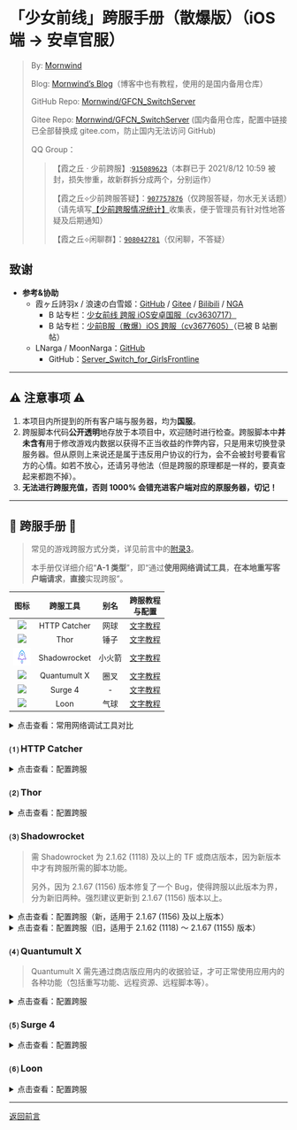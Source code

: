 # 「少女前线」跨服手册（散爆版）（iOS 端 → 安卓官服）
 > By: [Mornwind](https://github.com/Mornwind)
 > 
 > Blog: [Mornwind’s Blog](https://blog.mornwind.cc)（博客中也有教程，使用的是国内备用仓库）
 > 
 > GitHub Repo: [Mornwind/GFCN_SwitchServer](https://github.com/Mornwind/GFCN_SwitchServer) 
 > 
 > Gitee Repo: [Mornwind/GFCN_SwitchServer](https://gitee.com/Mornwind/GFCN_SwitchServer) (国内备用仓库，配置中链接已全部替换成 gitee.com，防止国内无法访问 GitHub)
 > 
 > QQ Group：
 > > 【霞之丘 · 少前跨服】:[`915089623`](https://jq.qq.com/?_wv=1027&k=5rnvPAT)（本群已于 2021/8/12 10:59 被封，损失惨重，故新群拆分成两个，分别运作）
 > > 
 > > 【霞之丘⟡少前跨服答疑】：[`907757876`](https://jq.qq.com/?_wv=1027&k=wdMRfleu)（仅跨服答疑，勿水无关话题）（请先填写[【少前跨服情况统计】](https://docs.qq.com/form/page/DREpKbGVaQWtRcGhI)收集表，便于管理员有针对性地答疑及后期通知）
 > > 
 > > 【霞之丘⟡闲聊群】：[`908042781`](https://jq.qq.com/?_wv=1027&k=Ph1teaIm)（仅闲聊，不答疑）

## 致谢

- **参考&协助**
  - 霞ヶ丘詩羽x / 浪速の白雪姬：[GitHub](https://gitee.com/KasumigaokaUtaha) / [Gitee](https://gitee.com/silvercrowsaki) / [Bilibili](https://space.bilibili.com/455501) / [NGA](https://bbs.nga.cn/thread.php?authorid=42650362)
    - B 站专栏：[少女前线 跨服 iOS安卓国服（cv3630717）](https://www.bilibili.com/read/cv3630717)
    - B 站专栏：[少前B服（散爆）iOS 跨服（cv3677605）](https://www.bilibili.com/read/cv3677605)（已被 B 站删帖）
  - LNarga / MoonNarga：[GitHub](https://github.com/MoonNarga)
    - GitHub：[Server_Switch_for_GirlsFrontline](https://github.com/MoonNarga/Server_Switch_for_GirlsFrontline)

---

## ⚠️ 注意事项 ⚠️

1. 本项目内所提到的所有客户端与服务器，均为**国服**。
2. 跨服脚本代码**公开透明**地存放于本项目中，欢迎随时进行检查。跨服脚本中**并未含有**用于修改游戏内数据以获得不正当收益的作弊内容，只是用来切换登录服务器。但从原则上来说还是属于违反用户协议的行为，会不会被封号要看官方的心情。如若不放心，还请另寻他法（但是跨服的原理都是一样的，要真查起来都跑不掉）。
3. **无法进行跨服充值，否则 1000% 会错充进客户端对应的原服务器，切记！**

---

## 📖 跨服手册 📖
 > 常见的游戏跨服方式分类，详见前言中的[附录3](/README.md#附录3ios-端常见跨服方式)。
 > 
 > 本手册仅详细介绍“**A-1 类型**”，即“通过**使用网络调试工具**，**在本地重写客户端请求**，**直接**实现跨服”。

| 图标 | 跨服工具 | 别名 | 跨服教程<br/>与配置 |
| :-: | :-: | :-: | :-: |
| ![](/Icon/HTTP_Catcher_Icon.png) | HTTP Catcher | 网球 | [文字教程](#-http-catcher) |
| ![](/Icon/Thor_Icon.png) | Thor | 锤子 | [文字教程](#-thor) |
| ![](/Icon/Shadowrocket_Icon.png) | Shadowrocket | 小火箭 | [文字教程](#-shadowrocket) |
| ![](/Icon/Quantumult_X_Icon.png) | Quantumult X | 圈叉 | [文字教程](#-quantumult-x) |
| ![](/Icon/Surge_4_Icon.png) | Surge 4 | - | [文字教程](#-surge-4) |
| ![](/Icon/Loon_Icon.png) | Loon | 气球 | [文字教程](#-loon) |

<details>
<summary>点击查看：常用网络调试工具对比</summary>

| 跨服工具 | 国区商店<br/>购买与下载 | 正规渠道价格 | 跨服操作<br/>方便程度 | 设备上同时<br/>挂梯与跨服 | 备注 |
| :-: | :-: | :-: | :-: | :-: | :-: |
| HTTP Catcher<br/>（网球） | ✅ | ¥28.00（内购）<br/>\$3.99（内购） | ★★★★ | ❌ |  |
| Thor<br/>（锤子） | ✅ | ¥88.00<br/>\$12.99 | ★★★★ | ❌ |  |
| Shadowrocket<br/>（小火箭） | ❌ | \$2.99 | ★★★★ | ✅ |  |
| Quantumult X<br/>（圈叉） | ❌ | \$7.99 | ★★ | ✅ | TF 名额已满 |
| Surge 4 | ❌ | \$49.99（首次内购）<br/>+ \$14.99/y（订阅） | ★★ | ✅ | 是真的贵 |
| Loon<br/>（气球） | ❌ | \$2.99 | ★★ | ✅ | Bug 较多 |

</details>

### ⑴ HTTP Catcher

<details>
<summary>点击查看：配置跨服</summary>

1. **下载并导入跨服配置文件**：下载下面的“.hcc”类型的跨服配置文件，通过“共享”或“在其他应用中打开”调出系统分享菜单，然后选择“拷贝到‘HTTP Catcher’”；在 HTTP Catcher 中弹出的“导入”对话框中选择“好的”，即可成功导入。

```
https://github.com/Mornwind/GFCN_SwitchServer/raw/master/HTTP_Catcher/gfcn_ios2gw.hcc
```

2. **启用跨服配置**：进入“更多”→“重写”，在弹出的“重写列表”界面中，点击下面的跨服配置使其前面出现“✓”。
3. **启用重写功能**：在“重写列表”界面中，打开上面的“重写列表”开关；然后回到“更多”界面。
4. **启用仅记录消息头**：进入“高级设置”，打开“仅记录消息头”开关；然后回到“历史”界面。
5. **启动 HTTP Catcher**：点击下方的开关按钮，然后在清除了游戏后台的情况下进入游戏，即可完成跨服。（如无其他使用需求，不玩游戏时别忘了停止 HTTP Catcher。）

</details>

### ⑵ Thor

<details>
<summary>点击查看：配置跨服</summary>

1. **下载并导入跨服配置文件**：下载下面的“.f4thor”类型的跨服配置（过滤器）文件，通过“共享”或“在其他应用中打开”调出系统分享菜单，然后选择“拷贝到‘Thor’”；在弹出的跨服配置（过滤器）预览界面中，点击右上角导出图标，在弹出的菜单中选择“装载”，在弹出的“安全提醒”对话框中选择“继续”，即可成功导入；然后点击左上角的“✗”，回到主界面。

```
https://github.com/Mornwind/GFCN_SwitchServer/raw/master/Thor/gfcn_ios2gw.f4thor
```

2. **选中跨服过滤器**：点击闪电按钮上方显示的过滤器名称，在弹出的“过滤器”列表中，点击选中刚导入的跨服过滤器，然后会自动返回首页。
3. **启动 Thor**：在“过滤器”主界面中，点击闪电按钮启动 Thor，然后在清除了游戏后台的情况下进入游戏，即可完成跨服。（如无其他使用需求，不玩游戏时别忘了停止 Thor。）

</details>

### ⑶ Shadowrocket
 > 需 Shadowrocket 为 2.1.62 (1118) 及以上的 TF 或商店版本，因为新版本中才有跨服所需的脚本功能。
 > 
 > 另外，因为 2.1.67 (1156) 版本修复了一个 Bug，使得跨服以此版本为界，分为新旧两种。强烈建议更新到 2.1.67 (1156) 版本以上。

<details>
<summary>点击查看：配置跨服（新，适用于 2.1.67 (1156) 及以上版本）</summary>

#### 方法一：直接订阅简易跨服配置

1. **新建本机节点**：在首页，点击右上角“+”，添加一个类型为“HTTP”（或“HTTPS”）、地址为“localhost”（或“127.0.0.1”）、端口为“1080”（或其他在 1-65535 之间的端口）的节点，然后在首页的“服务器节点”中选中该节点。
2. **设置路由模式**：将“全局路由”设置为“直连”（或“配置”）。
3. **设置远程订阅 URL**：在“配置文件”界面，点击右上角“+”，输入下面的远程订阅 URL，点击下载。

```
https://github.com/Mornwind/GFCN_SwitchServer/raw/master/Shadowrkt/gfcn_ios2gw.conf
```

4. **下载并应用简易跨服配置**：在“远程文件”中点击该 URL，选择“使用配置”，等待下载完毕后，即可看到“本地文件”中加载了本配置。
5. **启动 Shadowrocket**：返回 Shadowrocket 的首页，打开 Shadowrocket 的连接开关，然后在清除了游戏后台的情况下进入游戏，即可实现跨服。（如无其他使用需求，不玩游戏时别忘了停止 Shadowrocket。）

#### 方法二：手动写入当前使用中配置

1. **进入配置编辑界面**：在“配置文件”界面，从“本地文件”中找到当前正在使用的配置，点击它，在弹出的列表中选择“编辑纯文本”。
2. **添加跨服配置**：在弹出的编辑窗口中，将以下配置中 `[Script]` 下方的代码，在配置文件中找到对应位置复制进去，然后点击右上角的“保存”，返回 Shadowrocket 的首页。

```
[Script]
# 少女前线 跨安卓官服
## 切换服务器
gfcn_ios2gw = type=http-request,script-path=https://github.com/Mornwind/GFCN_SwitchServer/raw/master/Shadowrkt/gfcn_ios2gw.js,pattern=^http:\/\/gfcn-transit\.ios\.sunborngame\.com\/index\.php,max-size=1048576,requires-body=true,enable=true
```

3. **重启 Shadowrocket**：为确保修改生效，可以开关一次 Shadowrocket 的连接开关，然后在清除了游戏后台的情况下进入游戏，即可实现跨服。（如无其他使用需求，不玩游戏时别忘了停止 Shadowrocket。）

</details>

<details>
<summary>点击查看：配置跨服（旧，适用于 2.1.62 (1118) ～ 2.1.67 (1155) 版本）</summary>

#### 方法一：直接订阅简易跨服配置

1. **新建本机节点**：在首页，点击右上角“+”，添加一个类型为“HTTP”（或“HTTPS”）、地址为“localhost”（或“127.0.0.1”）、端口为“1080”（或其他在 1-65535 之间的端口）的节点，然后在首页的“服务器节点”中选中该节点。
2. **设置路由模式**：将“全局路由”设置为“直连”（或“配置”）。
3. **设置远程订阅 URL**：在“配置文件”页面，点击右上角“+”，输入下面的远程订阅 URL，点击下载。

```
https://github.com/Mornwind/GFCN_SwitchServer/raw/master/Shadowrkt/gfcn_ios2gw_old.conf
```

4. **下载并应用简易跨服配置**：在“远程文件”中点击该 URL，选择“使用配置”，等待下载完毕后，即可看到“本地文件”中加载了本配置。
5. **启动 Shadowrocket**：返回 Shadowrocket 的首页，打开 Shadowrocket 的连接开关，然后在清除了游戏后台的情况下进入游戏，即可实现跨服。（如无其他使用需求，不玩游戏时别忘了停止 Shadowrocket。）

#### 方法二：手动写入当前使用中配置

1. **进入配置编辑界面**：在“配置文件”页面，从“本地文件”中找到当前正在使用的配置，点击它，在弹出的列表中选择“编辑纯文本”。
2. **添加跨服配置**：在弹出的编辑窗口中，将以下配置中 `[Script]` 下方的代码，在配置文件中找到对应位置复制进去，然后点击右上角的“保存”，返回 Shadowrocket 的首页。

```
[Script]
# 少女前线 跨安卓官服
## 切换服务器
gfcn_ios2gw_old = type=http-request,script-path=https://github.com/Mornwind/GFCN_SwitchServer/raw/master/Shadowrkt/gfcn_ios2gw_old.js,pattern=^http:\/\/gfcn-transit\.ios\.sunborngame\.com\/index\.php,max-size=1048576,requires-body=true,enable=true
```

3. **重启 Shadowrocket**：为确保修改生效，可以开关一次 Shadowrocket 的连接开关，然后在清除了游戏后台的情况下进入游戏，即可实现跨服。（如无其他使用需求，不玩游戏时别忘了停止 Shadowrocket。）

</details>

### ⑷ Quantumult X
 > Quantumult X 需先通过商店版应用内的收据验证，才可正常使用应用内的各种功能（包括重写功能、远程资源、远程脚本等）。

<details>
<summary>点击查看：配置跨服</summary>

#### 方法一：远程引用重写配置片段（推荐）

1. **添加重写引用远程资源**：在主界面中，点击右下角带有 Quantumult X 图标（类似三片风扇扇页）的圆形按钮进入设置界面；在弹出的设置界面中，找到“重写”部分，点击“重写”下的“引用”；在弹出的“资源列表（重写）”界面中，点击右上角的“新建远程资源”按钮（图标为铁链⛓️带个加号⨁）；在弹出的“资源”窗口中，在“标签”中填入“少女前线 跨安卓官服”，“自动更新”间隔默认设置为“48 小时”，在“资源路径”中填入下面的远程资源 URL；然后点击右上角“保存”按钮，在弹出的成功提示中点击“确定”，返回设置界面。

```
https://github.com/Mornwind/GFCN_SwitchServer/raw/master/Quan_X/gfcn_ios2gw.snippet
```

2. **启用“重写”功能**：在设置界面中，找到刚才的“重写”部分，打开其右侧的开关启用功能；然后点击左上角的箭头返回主界面。
3. **启动 QuanX**：打开主界面右上角开关启动 Quantumult X，即可在 iOS 端跨服登录安卓国服。（如无其他使用需求，不玩游戏时别忘了停止 Quantumult X。）

#### 方法二：手动写入当前使用中配置

1. **进入配置编辑界面**：在主界面中，点击右下角带有 Quantumult X 图标（类似三片风扇扇页）的圆形按钮进入设置界面；在弹出的设置界面中，找到“配置文件”部分，点击“配置文件”下的“编辑”。
2. **添加跨服配置**：在弹出的编辑窗口中，将以下配置中 `[rewrite_local]` 下方的代码，在配置文件中找到对应位置复制进去，然后点击右上角的“保存”，返回 Quantumult X 的首页。

```
[rewrite_local]
# 少女前线 跨安卓官服
## 切换服务器
^https?:\/\/gfcn-transit\.ios\.sunborngame\.com\/index\.php url script-request-body https://github.com/Mornwind/GFCN_SwitchServer/raw/master/Quan_X/gfcn_ios2gw.js
```

3. **重启 Quantumult X**：为确保修改生效，可以开关一次 Quantumult X 的连接开关，然后在清除了游戏后台的情况下进入游戏，即可实现跨服。（如无其他使用需求，不玩游戏时别忘了停止 Quantumult X。）

</details>

### ⑸ Surge 4

<details>
<summary>点击查看：配置跨服</summary>

#### 方法一：订阅模块化配置（推荐）

1. **安装并启用跨服配置模块**：在“首页”中找到“模块”卡片（若未找到，则去“更多”→“外观”→“卡片”中将该卡片设为可见），点击“模块”，在弹出的“模块”界面中，找到“安装的模块”部分，点击“安装新模块...”，然后在弹出的“安装模块”对话框中输入下面的 URL 地址，点“好的”下载模块文件。然后在弹出的配置预览窗口中，**检查有无恶意内容并仔细阅读最下方的“警告”**，在确认无误后，点击最下方的“安装”。回到“模块”界面，即可看到跨服配置模块已成功安装，左侧有“✓”表示该模块已启用。

```
https://github.com/Mornwind/GFCN_SwitchServer/raw/master/Surge_4/gfcn_ios2gw.sgmodule
```

2. **启用“脚本”功能**：回到“首页”中，将“脚本”卡片的开关打开（若未找到，则去“更多”→“外观”→“卡片”中将该卡片设为可见）。
3. **启用“始终开启”功能**：在“更多”→“设置”→“始终开启”中，打开“自动启动 Surge”的开关，即可保持 Surge 4 一直后台开启。
4. **启动 Surge 4**：点击“首页”右上角“启动”按钮启动 Surge 4，即可在 iOS 端跨服登录安卓国服。（如无其他使用需求，不玩游戏时别忘了停止 Surge 4。）

#### 方法二：手动编辑配置

1. **手动添加跨服配置**：点击“首页”左上角配置名，在弹出的“配置列表”窗口中，点击“在文本模式中编辑”（或是使用任一款编辑器打开你的 Surge 配置文件（.conf）直接进行编辑）。在编辑窗口中，将以下配置中 `[Script]` 下方的代码，在配置文件中找到对应位置复制进去，然后点击右上角“完成”保存修改。

```
[Script]
# 少女前线 跨安卓官服
## 切换服务器
gfcn_ios2gw = type=http-request,pattern=^https?:\/\/gfcn-transit\.ios\.sunborngame\.com\/index\.php,script-path=https://github.com/Mornwind/GFCN_SwitchServer/raw/master/Surge_4/gfcn_ios2gw.js,requires-body=1
```

2. **启用“脚本”功能**：回到“首页”中，将“脚本”卡片的开关打开（若未找到，则去“更多”→“外观”→“卡片”中将该卡片设为可见）。
3. **启用“始终开启”功能**：在“更多”→“设置”→“始终开启”中，打开“自动启动 Surge”的开关，即可保持 Surge 4 一直后台开启。
4. **启动 Surge 4**：点击“首页”右上角“启动”按钮启动 Surge 4，即可完成跨服。（如无其他使用需求，不玩游戏时别忘了停止 Surge 4。）

</details>

### ⑹ Loon

<details>
<summary>点击查看：配置跨服</summary>

#### 方法一：直接使用插件功能（推荐）

1. **进入“插件”页面**：点击进入底栏中的“配置”界面，找到“插件”部分，点击进入。
2. **添加跨服插件**：在弹出的“插件”界面中，点击最上方的“添加”按钮（图标为加号⨁），进入“添加插件”界面；在“URL”中填入下方的 URL，在“别名”中填入“少女前线 跨安卓官服”，“PROXY”默认为空白不选（或选内置的“DIRECT”），然后点击右上角“保存”；然后返回至“配置”界面。

```
https://github.com/Mornwind/GFCN_SwitchServer/raw/master/Loon/gfcn_ios2gw.plugin
```

3. **启用“脚本”功能**：在“配置”界面中，找到“脚本”部分，打开右侧的开关启用功能；然后返回“仪表”界面 。
4. **启动 Loon**：点击”仪表“界面右上角的“启动“开关，然后在清除了游戏后台的情况下进入游戏，即可实现跨服。（如无其他使用需求，不玩游戏时别忘了停止 Loon。）

#### 方法二：手动写入当前使用中配置

1. **进入配置编辑界面**：点击下方的“配置”，然后翻到最下面“编辑”部分，点击“文本编辑”。
2. **添加跨服配置**：在弹出的编辑窗口中，将以下配置中 `[Script]` 下方的代码，在配置文件中找到对应位置复制进去，然后点击右上角的“完成”，然后返回“仪表”界面。

```
[Script]
# 少女前线 跨安卓官服
## 切换服务器
http-request ^http:\/\/gfcn-transit\.ios\.sunborngame\.com\/index\.php script-path=https://github.com/Mornwind/GFCN_SwitchServer/raw/master/Loon/gfcn_ios2gw.js, requires-body=true, tag=gfcn_ios2gw
```

3. **启用“脚本”功能**：在“仪表”界面中，找到“脚本”卡片，打开“脚本”功能的开关。（若未找到，点击功能卡片下方的“快捷方式”，将“脚本”卡片设置为可见即可）
4. **重启 Loon**：为确保修改生效，可以开关一次“仪表”界面右上角的“启动”开关，然后在清除了游戏后台的情况下进入游戏，即可实现跨服。（如无其他使用需求，不玩游戏时别忘了停止 Loon。）

</details>

---

[返回前言](/README.md)
